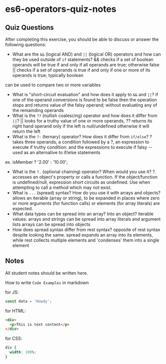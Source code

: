 # es6-operators-quiz-notes

## Quiz Questions

After completing this exercise, you should be able to discuss or answer the following questions:

- What are the `&&` (logical AND) and `||` (logical OR) operators and how can they be used outside of `if` statements?
  && checks if a set of boolean operands will be true if and only if all operands are true; otherwise false
  || checks if a set of operands is true if and only if one or more of its operands is true; typically boolean

can be used to compare two or more variables

- What is "short-circuit evaluation" and how does it apply to `&&` and `||`?
  if one of the operand conversions is found to be false then the operation stops and returns value of the falsy operand; without evaluating any of the remainding operands
- What is the `??` (nullish coalescing) operator and how does it differ from `||`?
  || looks for a truthy value of one or more operands, ?? returns its right hand operand only if the left is null/undefined otherwise it will return the left
- What is the `?:` (ternary) operator? How does it differ from `if/else`?
  ? takes three operands, a condition followed by a ?, an expression to execute if truthy condition: and the expressions to execute if falsy --used as an alternative to if/else statements

ex.
isMember ? '$2.00' : '$10.00';

- What is the `?.` (optional chaining) operator? When would you use it?
  ?. accesses an object's property or calls a function. If the object/function is undefined/null, expression short circuits as undefined. Use when attempting to call a method which may not exist.
- What is `...` (spread) syntax? How do you use it with arrays and objects?
  allows an iterable (array or string), to be expanded in places where zero or more arguments (for function calls) or elements (for array literals) are expected.
- What data types can be spread into an array? Into an object?
  iterable values: arrays and strings can be spread into array literals and argument lists
  arrays can be spread into objects
- How does spread syntax differ from rest syntax?
  opposite of rest syntax despite looking the same. spread expands an array into its elements, while rest collects multiple elements and 'condenses' them into a single element

## Notes

All student notes should be written here.

How to write `Code Examples` in markdown

for JS:

```js
const data = 'Howdy';
```

for HTML:

```html
<div>
  <p>This is text content</p>
</div>
```

for CSS:

```css
div {
  width: 100%;
}
```
